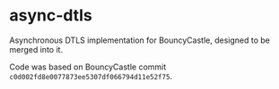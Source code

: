 async-dtls
==========

Asynchronous DTLS implementation for BouncyCastle, designed to be merged into it.

Code was based on BouncyCastle commit `c0d002fd8e0077873ee5307df066794d11e52f75`.
